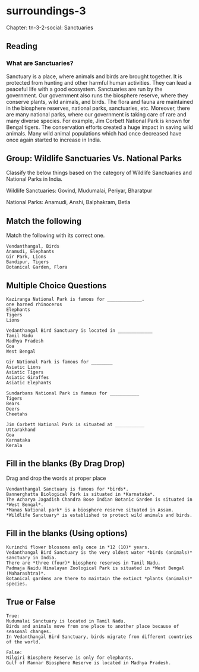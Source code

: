 # surroundings-3

Chapter: tn-3-2-social: Sanctuaries

## Reading

### What are Sanctuaries?

Sanctuary is a place, where animals and birds are brought together. It is protected from hunting and other harmful human activities. They can lead a peaceful life with a good ecosystem. Sanctuaries are run by the government. Our government also runs the biosphere reserve, where they conserve plants, wild animals, and birds. The flora and fauna are maintained in the biosphere reserves, national parks, sanctuaries, etc. Moreover, there are many national parks, where our government is taking care of rare and many diverse species. For example, Jim Corbett National Park is known for Bengal tigers. The conservation efforts created a huge impact in saving wild animals. Many wild animal populations which had once decreased have once again started to increase in India.

## Group: Wildlife Sanctuaries Vs. National Parks

Classify the below things based on the category of Wildlife Sanctuaries and National Parks in India.

Wildlife Sanctuaries: Govind, Mudumalai, Periyar, Bharatpur

National Parks: Anamudi, Anshi, Balphakram, Betla

## Match the following

Match the following with its correct one.

```
Vendanthangal, Birds
Anamudi, Elephants
Gir Park, Lions
Bandipur, Tigers
Botanical Garden, Flora
```

## Multiple Choice Questions

```
Kaziranga National Park is famous for _____________.
one horned rhinoceros
Elephants
Tigers
Lions

Vedanthangal Bird Sanctuary is located in _____________
Tamil Nadu
Madhya Pradesh
Goa
West Bengal

Gir National Park is famous for ________
Asiatic Lions
Asiatic Tigers
Asiatic Giraffes
Asiatic Elephants

Sundarbans National Park is famous for ___________
Tigers
Bears
Deers
Cheetahs

Jim Corbett National Park is situated at ___________
Uttarakhand 
Goa
Karnataka
Kerala
```

## Fill in the blanks (By Drag Drop)

Drag and drop the words at proper place

```
Vendanthangal Sanctuary is famous for *birds*.
Bannerghatta Biological Park is situated in *Karnataka*.
The Acharya Jagadish Chandra Bose Indian Botanic Garden is situated in *West Bengal*.
*Manas National park* is a biosphere reserve situated in Assam.
*Wildlife Sanctuary* is established to protect wild animals and birds.
```

## Fill in the blanks (Using options)

```
Kurinchi flower blossoms only once in *12 (10)* years.
Vedanthangal Bird Sanctuary is the very oldest water *birds (animals)* sanctuary in India.
There are *three (four)* biosphere reserves in Tamil Nadu.
Padmaja Naidu Himalayan Zoological Park is situated in *West Bengal (Maharashtra)*.
Botanical gardens are there to maintain the extinct *plants (animals)* species.
```

## True or False

```
True:
Mudumalai Sanctuary is located in Tamil Nadu.
Birds and animals move from one place to another place because of seasonal changes.
In Vedanthangal Bird Sanctuary, birds migrate from different countries of the world.

False:
Nilgiri Biosphere Reserve is only for elephants.
Gulf of Mannar Biosphere Reserve is located in Madhya Pradesh.
```

